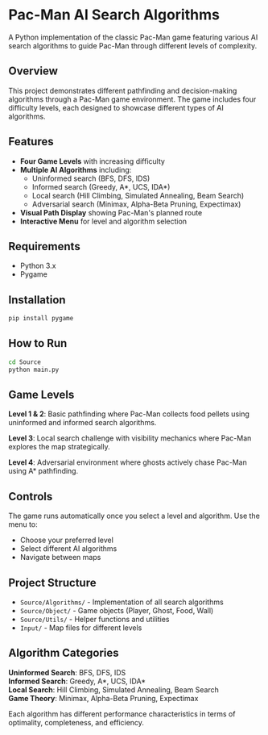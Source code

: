 # Pac-Man AI Search Algorithms

A Python implementation of the classic Pac-Man game featuring various AI search algorithms to guide Pac-Man through different levels of complexity.

## Overview

This project demonstrates different pathfinding and decision-making algorithms through a Pac-Man game environment. The game includes four difficulty levels, each designed to showcase different types of AI algorithms.

## Features

- **Four Game Levels** with increasing difficulty
- **Multiple AI Algorithms** including:
  - Uninformed search (BFS, DFS, IDS)
  - Informed search (Greedy, A*, UCS, IDA*)
  - Local search (Hill Climbing, Simulated Annealing, Beam Search)
  - Adversarial search (Minimax, Alpha-Beta Pruning, Expectimax)
- **Visual Path Display** showing Pac-Man's planned route
- **Interactive Menu** for level and algorithm selection

## Requirements

- Python 3.x
- Pygame

## Installation

```bash
pip install pygame
```

## How to Run

```bash
cd Source
python main.py
```

## Game Levels

**Level 1 & 2**: Basic pathfinding where Pac-Man collects food pellets using uninformed and informed search algorithms.

**Level 3**: Local search challenge with visibility mechanics where Pac-Man explores the map strategically.

**Level 4**: Adversarial environment where ghosts actively chase Pac-Man using A* pathfinding.

## Controls

The game runs automatically once you select a level and algorithm. Use the menu to:
- Choose your preferred level
- Select different AI algorithms
- Navigate between maps

## Project Structure

- `Source/Algorithms/` - Implementation of all search algorithms
- `Source/Object/` - Game objects (Player, Ghost, Food, Wall)
- `Source/Utils/` - Helper functions and utilities
- `Input/` - Map files for different levels

## Algorithm Categories

**Uninformed Search**: BFS, DFS, IDS  
**Informed Search**: Greedy, A*, UCS, IDA*  
**Local Search**: Hill Climbing, Simulated Annealing, Beam Search  
**Game Theory**: Minimax, Alpha-Beta Pruning, Expectimax

Each algorithm has different performance characteristics in terms of optimality, completeness, and efficiency.

